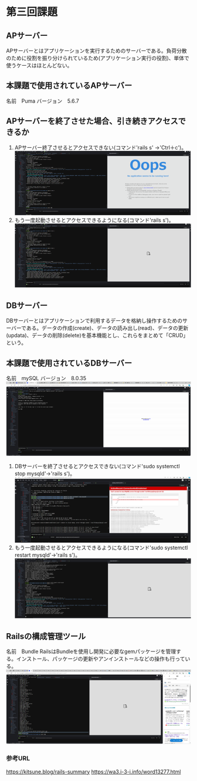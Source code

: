 # 第三回課題

## APサーバー
 APサーバーとはアプリケーションを実行するためのサーバーである。負荷分散のために役割を振り分けられているため(アプリケーション実行の役割)、単体で使うケースはほとんどない。

## 本課題で使用されているAPサーバー
 名前　Puma
 バージョン　5.6.7

## APサーバーを終了させた場合、引き続きアクセスできるか
1. APサーバー終了させるとアクセスできない(コマンド'rails s' →'Ctrl＋c')。
![APサーバー停止](image/lecture03-1.png)
2. もう一度起動させるとアクセスできるようになる(コマンド'rails s')。
![APサーバー再起動](image/lecture03-2.png)

## DBサーバー
DBサーバーとはアプリケーションで利用するデータを格納し操作するためのサーバーである。データの作成(create)、データの読み出し(read)、データの更新(updata)、データの削除(delete)を基本機能とし、これらをまとめて「CRUD」という。

## 本課題で使用されているDBサーバー
 名前　mySQL
 バージョン　8.0.35
![mySQL](image/lecture03-3.png)

1. DBサーバーを終了させるとアクセスできない(コマンド'sudo systemctl stop mysqld'→'rails s')。
![DBサーバー停止](image/lecture03-4.png)
2. もう一度起動させるとアクセスできるようになる(コマンド'sudo systemctl restart mysqld'→'rails s')。
![DBサーバー再起動](image/lecture03-5.png)

## Railsの構成管理ツール
名前　Bundle
RailsはBundleを使用し開発に必要なgemパッケージを管理する。インストール、パッケージの更新やアンインストールなどの操作も行っている。
![Bundle](image/lecture03-6.png)

### 参考URL
 https://kitsune.blog/rails-summary
 https://wa3.i-3-i.info/word13277.html